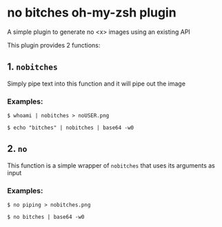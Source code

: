 # no bitches oh-my-zsh plugin
A simple plugin to generate no \<x> images using an existing API

This plugin provides 2 functions:
## 1. `nobitches`
Simply pipe text into this function and it will pipe out the image

### Examples:
```
$ whoami | nobitches > noUSER.png

$ echo "bitches" | nobitches | base64 -w0
```

## 2. `no`
This function is a simple wrapper of `nobitches` that uses its arguments as input

### Examples:
```
$ no piping > nobitches.png

$ no bitches | base64 -w0
```